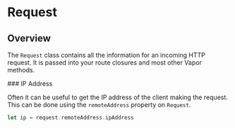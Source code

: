 # Request

## Overview

The `Request` class contains all the information for an incoming HTTP request. It is passed into your route closures and most other Vapor methods.

### IP Address

Often it can be useful to get the IP address of the client making the request. This can be done using the `remoteAddress` property on `Request`.

```swift
let ip = request.remoteAddress.ipAddress
```
